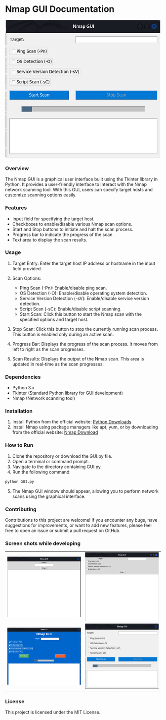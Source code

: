 
# Nmap GUI Documentation

<p align="center">
  <img src="https://github.com/smtkanchana66/Nmap-GUI/blob/main/screen_shots/4.png" />
</p>

### Overview
The Nmap GUI is a graphical user interface built using the Tkinter library in Python. It provides a user-friendly interface to interact with the Nmap network scanning tool. With this GUI, users can specify target hosts and customize scanning options easily.

### Features
- Input field for specifying the target host.
- Checkboxes to enable/disable various Nmap scan options.
- Start and Stop buttons to initiate and halt the scan process.
- Progress bar to indicate the progress of the scan.
- Text area to display the scan results.

### Usage
01. Target Entry: Enter the target host IP address or hostname in the input field provided.
02. Scan Options:
    - Ping Scan (-Pn): Enable/disable ping scan.
    - OS Detection (-O): Enable/disable operating system detection.
    - Service Version Detection (-sV): Enable/disable service version detection.
    - Script Scan (-sC): Enable/disable script scanning.
    - Start Scan: Click this button to start the Nmap scan with the specified options and target host.

03. Stop Scan: Click this button to stop the currently running scan process. This button is enabled only during an active scan.
04. Progress Bar: Displays the progress of the scan process. It moves from left to right as the scan progresses.
05. Scan Results: Displays the output of the Nmap scan. This area is updated in real-time as the scan progresses.

### Dependencies
- Python 3.x
- Tkinter (Standard Python library for GUI development)
- Nmap (Network scanning tool)

### Installation
01. Install Python from the official website: <a href="https://www.python.org/downloads/"> Python Downloads </a>
02. Install Nmap using package managers like apt, yum, or by downloading from the official website: <a href="https://nmap.org/download.html"> Nmap Download </a>

### How to Run
01. Clone the repository or download the GUI.py file.
02. Open a terminal or command prompt.
03. Navigate to the directory containing GUI.py.
04. Run the following command:
```bash
python GUI.py
```
05. The Nmap GUI window should appear, allowing you to perform network scans using the graphical interface.

### Contributing
Contributions to this project are welcome! If you encounter any bugs, have suggestions for improvements, or want to add new features, please feel free to open an issue or submit a pull request on GitHub.

### Screen shots while developing
<table>
  <tr>
    <td align="center"><img src="https://github.com/smtkanchana66/Nmap-GUI/blob/main/screen_shots/1.png"         
       alt="Screenshot 1" width="400"></td>
    <td align="center"><img src="https://github.com/smtkanchana66/Nmap-GUI/blob/main/screen_shots/2.png" 
       alt="Screenshot 2" width="400"></td>
  </tr>
      <td align="center"><img src="https://github.com/smtkanchana66/Nmap-GUI/blob/main/screen_shots/3.png"         
       alt="Screenshot 3" width="400"></td>
    <td align="center"><img src="https://github.com/smtkanchana66/Nmap-GUI/blob/main/screen_shots/4.png" 
       alt="Screenshot 4" width="400"></td>
  </tr>
</table>

### License
This project is licensed under the MIT License.


